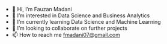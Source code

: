 - 👋 Hi, I’m Fauzan Madani
- 👀 I’m interested in Data Science and Business Analytics
- 🌱 I’m currently learning Data Science and Machine Learning
- 💞️ I’m looking to collaborate on further projects
- 📫 How to reach me fmadani07@gmail.com

<!---
fauzancukong/fauzancukong is a ✨ special ✨ repository because its `README.md` (this file) appears on your GitHub profile.
You can click the Preview link to take a look at your changes.
--->
